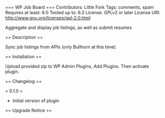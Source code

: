 === WP Job Board ===
Contributors: Little Fork
Tags: comments, spam
Requires at least: 6.0
Tested up to: 6.3
License: GPLv2 or later
License URI: http://www.gnu.org/licenses/gpl-2.0.html

Aggregate and display job listings, as well as submit resumes

== Description ==

Sync job listings from APIs (only Bullhorn at this time).

== Installation ==

Upload provided zip to WP Admin Plugins, Add Plugins. Then activate plugin.


== Changelog ==

= 0.1.0 =
* Initial version of plugin

== Upgrade Notice ==
